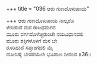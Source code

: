 +++
title = "036 ಆರು ಗುಣದೊಳುಪಾಯ"

+++
ಆರು ಗುಣದೊಳುಪಾಯ ನಾಲ್ಕರೊ  
ಳೇರಿಹುದೆ ಮನ ರಾಜಧರ್ಮದ  
ಮೂರು ವರ್ಗದೊಳೆಚ್ಚರುಂಟೇ ನಯವಿಧಾನದಲಿ  
ಮೂರು ಶಕ್ತಿಗಳೊಳಗೆ ಮನ ಬೇ  
ರೂರಿಹುದೆ ಸಪ್ತಾಂಗದಲಿ ಮೈ  
ದೋರಿಹೈ ಬೇಸರೆಯೆಲೇ ಭೂಪಾಲ ನೀನೆಂದ    ॥36॥